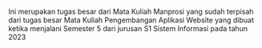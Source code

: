 Ini merupakan tugas besar dari Mata Kuliah Manprosi yang sudah terpisah dari tugas besar Mata Kuliah Pengembangan Aplikasi Website yang dibuat ketika menjalani Semester 5 dari jurusan S1 Sistem Informasi pada tahun 2023

